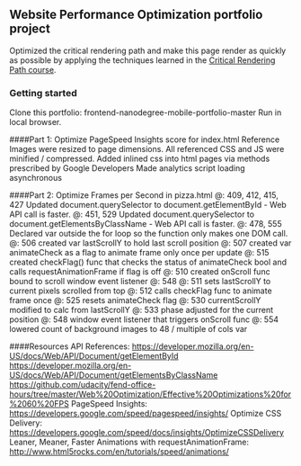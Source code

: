 ## Website Performance Optimization portfolio project

Optimized the critical rendering path and make this page render as quickly as possible by applying the techniques learned in the [Critical Rendering Path course](https://www.udacity.com/course/ud884).

### Getting started
Clone this portfolio: frontend-nanodegree-mobile-portfolio-master
Run in local browser.

####Part 1: Optimize PageSpeed Insights score for index.html
	Reference Images were resized to page dimensions.
	All referenced CSS and JS were minified / compressed.
	Added inlined css into html pages via methods prescribed by Google Developers
	Made analytics script loading asynchronous
	
####Part 2: Optimize Frames per Second in pizza.html
	@: 409, 412, 415, 427 Updated document.querySelector to document.getElementById - Web API call is faster.
	@: 451, 529 Updated document.querySelector to document.getElementsByClassName - Web API call is faster.
	@: 478, 555 Declared var outside the for loop so the function only makes one DOM call.
	@: 506 created var lastScrollY to hold last scroll position
	@: 507 created var animateCheck as a flag to animate frame only once per update
	@: 515 created checkFlag() func that checks the status of animateCheck bool and calls requestAnimationFrame if flag is off
	@: 510 created onScroll func bound to scroll window event listener @: 548
	@: 511 sets lastScrollY to current pixels scrolled from top
	@: 512 calls checkFlag func to animate frame once
	@: 525 resets animateCheck flag 
	@: 530 currentScrollY modified to calc from lastScrollY
	@: 533 phase adjusted for the current position
	@: 548 window event listener that triggers onScroll func
	@: 554 lowered count of background images to 48 / multiple of cols var
	

####Resources
	API References: https://developer.mozilla.org/en-US/docs/Web/API/Document/getElementById
		https://developer.mozilla.org/en-US/docs/Web/API/Document/getElementsByClassName
		https://github.com/udacity/fend-office-hours/tree/master/Web%20Optimization/Effective%20Optimizations%20for%2060%20FPS
	PageSpeed Insights: https://developers.google.com/speed/pagespeed/insights/
	Optimize CSS Delivery: https://developers.google.com/speed/docs/insights/OptimizeCSSDelivery
	Leaner, Meaner, Faster Animations with requestAnimationFrame: http://www.html5rocks.com/en/tutorials/speed/animations/